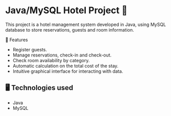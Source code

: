 # Java/MySQL Hotel Project 🏨

This project is a hotel management system developed in Java, using MySQL database to store reservations, guests and room information.<br>

📌 Features
- Register guests.
- Manage reservations, check-in and check-out.
- Check room availability by category.
- Automatic calculation on the total cost of the stay.
- Intuitive graphical interface for interacting with data.
  
## 🖥 Technologies used
- Java 
- MySQL
